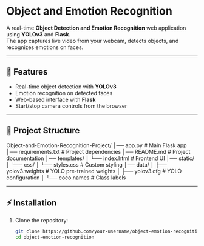# Object and Emotion Recognition

A real-time **Object Detection and Emotion Recognition** web application using **YOLOv3** and **Flask**.  
The app captures live video from your webcam, detects objects, and recognizes emotions on faces.

---

## 🚀 Features
- Real-time object detection with **YOLOv3**
- Emotion recognition on detected faces
- Web-based interface with **Flask**
- Start/stop camera controls from the browser

---

## 📂 Project Structure
Object-and-Emotion-Recognition-Project/
│── app.py # Main Flask app
│── requirements.txt # Project dependencies
│── README.md # Project documentation
│── templates/
│ └── index.html # Frontend UI
│── static/
│ └── css/
│ └── styles.css # Custom styling
│── data/
│ ├── yolov3.weights # YOLO pre-trained weights
│ ├── yolov3.cfg # YOLO configuration
│ └── coco.names # Class labels


---

## ⚡ Installation

1. Clone the repository:
   ```bash
   git clone https://github.com/your-username/object-emotion-recognition.git
   cd object-emotion-recognition
